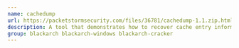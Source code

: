 ```yaml
---
name: cachedump
url: https://packetstormsecurity.com/files/36781/cachedump-1.1.zip.html
description: A tool that demonstrates how to recover cache entry information: username and hashed password (called MSCASH).
group: blackarch blackarch-windows blackarch-cracker
---
```

